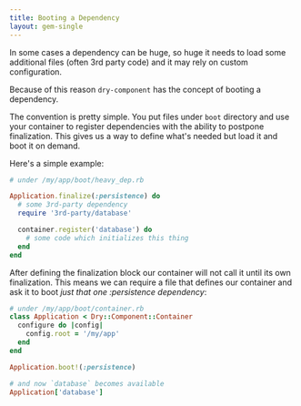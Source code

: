 ```yaml
---
title: Booting a Dependency
layout: gem-single
---
```


In some cases a dependency can be huge, so huge it needs to load some additional files (often 3rd party code) and it may rely on custom configuration.

Because of this reason `dry-component` has the concept of booting a dependency.

The convention is pretty simple. You put files under `boot` directory and use your container to register dependencies with the ability to postpone finalization. This gives us a way to define what's needed but load it and boot it on demand.

Here's a simple example:

``` ruby
# under /my/app/boot/heavy_dep.rb

Application.finalize(:persistence) do
  # some 3rd-party dependency
  require '3rd-party/database'

  container.register('database') do
    # some code which initializes this thing
  end
end
```

After defining the finalization block our container will not call it until its own finalization. This means we can require a file that defines our container and ask it to boot *just that one :persistence dependency*:

``` ruby
# under /my/app/boot/container.rb
class Application < Dry::Component::Container
  configure do |config|
    config.root = '/my/app'
  end
end

Application.boot!(:persistence)

# and now `database` becomes available
Application['database']
```

